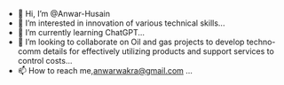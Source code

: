 - 👋 Hi, I’m @Anwar-Husain
- 👀 I’m interested in innovation of various technical skills...
- 🌱 I’m currently learning ChatGPT...
- 💞️ I’m looking to collaborate on  Oil and gas projects to develop techno-comm details for effectively utilizing products and support services to control costs...
- 📫 How to reach me,anwarwakra@gmail.com ...

<!---
Anwar-Husain/Anwar-Husain is a ✨ special ✨ repository because its `README.md` (this file) appears on your GitHub profile.
You can click the Preview link to take a look at your changes.
--->
